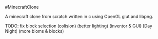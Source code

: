 #MinecraftClone

A minecraft clone from scratch written in c using OpenGL glut and libpng.

TODO:
fix block selection
(colision)
(better lighting)
(inventor & GUI)
(Day Night)
(more bioms & blocks)
